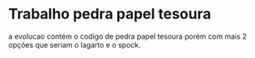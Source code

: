 # Trabalho pedra papel tesoura
a evolucao contém o codigo de pedra papel tesoura porém com mais 2 opções que seriam o lagarto e o spock.